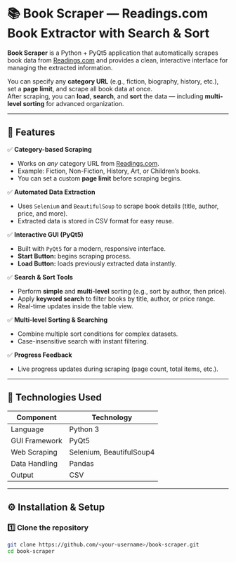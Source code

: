# 📚 Book Scraper — Readings.com Book Extractor with Search & Sort

**Book Scraper** is a Python + PyQt5 application that automatically scrapes book data from [Readings.com](https://www.readings.com/) and provides a clean, interactive interface for managing the extracted information.

You can specify any **category URL** (e.g., fiction, biography, history, etc.), set a **page limit**, and scrape all book data at once.  
After scraping, you can **load**, **search**, and **sort** the data — including **multi-level sorting** for advanced organization.

---

## 🌟 Features

✅ **Category-based Scraping**  
- Works on *any* category URL from [Readings.com](https://www.readings.com/).  
- Example: Fiction, Non-Fiction, History, Art, or Children’s books.  
- You can set a custom **page limit** before scraping begins.

✅ **Automated Data Extraction**  
- Uses `Selenium` and `BeautifulSoup` to scrape book details (title, author, price, and more).  
- Extracted data is stored in CSV format for easy reuse.

✅ **Interactive GUI (PyQt5)**  
- Built with `PyQt5` for a modern, responsive interface.  
- **Start Button:** begins scraping process.  
- **Load Button:** loads previously extracted data instantly.

✅ **Search & Sort Tools**  
- Perform **simple** and **multi-level** sorting (e.g., sort by author, then price).  
- Apply **keyword search** to filter books by title, author, or price range.  
- Real-time updates inside the table view.

✅ **Multi-level Sorting & Searching**  
- Combine multiple sort conditions for complex datasets.  
- Case-insensitive search with instant filtering.

✅ **Progress Feedback**  
- Live progress updates during scraping (page count, total items, etc.).

---

## 🧰 Technologies Used

| Component | Technology |
|------------|-------------|
| Language | Python 3 |
| GUI Framework | PyQt5 |
| Web Scraping | Selenium, BeautifulSoup4 |
| Data Handling | Pandas |
| Output | CSV |

---

## ⚙️ Installation & Setup

### 1️⃣ Clone the repository
```bash
git clone https://github.com/<your-username>/book-scraper.git
cd book-scraper

